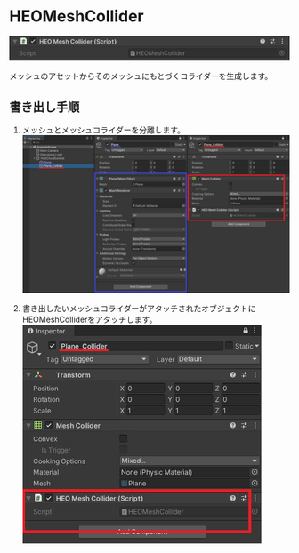 # HEOMeshCollider
![MeshCollider](img/HEOMeshCollider.jpg)

メッシュのアセットからそのメッシュにもとづくコライダーを生成します。

## 書き出し手順
1. メッシュとメッシュコライダーを分離します。
    ![meshcollider_separate](img/meshcollider_separate.jpg)
   
2. 書き出したいメッシュコライダーがアタッチされたオブジェクトにHEOMeshColliderをアタッチします。
    ![attach_heomeshcollider](img/attach_heomeshcollider.jpg)